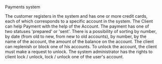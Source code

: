 Payments system

The customer registers in the system and has one or more credit cards, each of which corresponds to a specific account in the system. The Client can help Payment with the help of the Account.
The payment has one of two statuses 'prepared' or 'sent'.
There is a possibility of sorting by number, by date (from old to new, from new to old accounts), by number, by the name of the account, the amount of the balance on the account.
The client can replenish or block one of his accounts. To unlock the account, the client must make a request to unlock.
The system administrator has the rights to client lock / unlock, lock / unlock one of the user's account.

